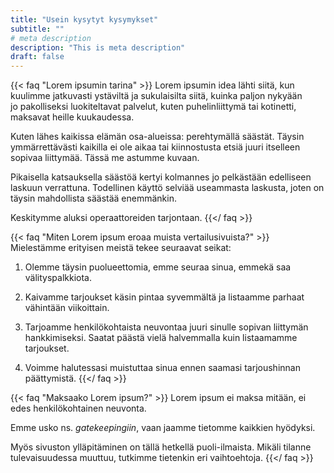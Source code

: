 ```yaml
---
title: "Usein kysytyt kysymykset"
subtitle: ""
# meta description
description: "This is meta description"
draft: false
---
```


{{< faq "Lorem ipsumin tarina" >}}
Lorem ipsumin idea lähti siitä, kun kuulimme jatkuvasti ystäviltä ja&nbsp;sukulaisilta siitä, kuinka paljon nykyään jo&nbsp;pakolliseksi luokiteltavat palvelut, kuten puhelinliittymä tai kotinetti, maksavat heille kuukaudessa.

Kuten lähes kaikissa elämän osa-alueissa: perehtymällä säästät. Täysin ymmärrettävästi kaikilla ei ole aikaa tai kiinnostusta etsiä juuri itselleen sopivaa liittymää. Tässä me astumme kuvaan.

Pikaisella katsauksella säästöä kertyi kolmannes jo pelkästään edelliseen laskuun verrattuna. Todellinen käyttö selviää useammasta laskusta, joten on täysin mahdollista säästää enemmänkin.

Keskitymme aluksi operaattoreiden tarjontaan.
{{</ faq >}}

{{< faq "Miten Lorem ipsum eroaa muista vertailusivuista?" >}}
Mielestämme erityisen meistä tekee seuraavat seikat:

1. Olemme täysin puolueettomia, emme seuraa sinua, emmekä saa välityspalkkiota.

2. Kaivamme tarjoukset käsin pintaa syvemmältä ja listaamme parhaat vähintään viikoittain.

3. Tarjoamme henkilökohtaista neuvontaa juuri sinulle sopivan liittymän hankkimiseksi. Saatat päästä vielä halvemmalla kuin listaamamme tarjoukset.

4. Voimme halutessasi muistuttaa sinua ennen saamasi tarjoushinnan päättymistä.
{{</ faq >}}


{{< faq "Maksaako Lorem ipsum?" >}}
Lorem ipsum ei maksa mitään, ei edes henkilökohtainen neuvonta. 

Emme usko ns. _gatekeepingiin_, vaan jaamme tietomme kaikkien hyödyksi.

Myös sivuston ylläpitäminen on tällä hetkellä puoli-ilmaista. Mikäli tilanne tulevaisuudessa muuttuu, tutkimme tietenkin eri vaihtoehtoja.
{{</ faq >}}

